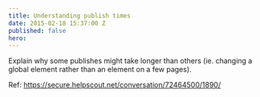 ```yaml
---
title: Understanding publish times
date: 2015-02-18 15:37:00 Z
published: false
hero: 
---
```


Explain why some publishes might take longer than others (ie. changing a global element rather than an element on a few pages).

Ref: https://secure.helpscout.net/conversation/72464500/1890/
